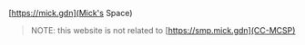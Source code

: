 [https://mick.gdn](Mick's Space)

> NOTE: this website is not related to [https://smp.mick.gdn](CC-MCSP)
